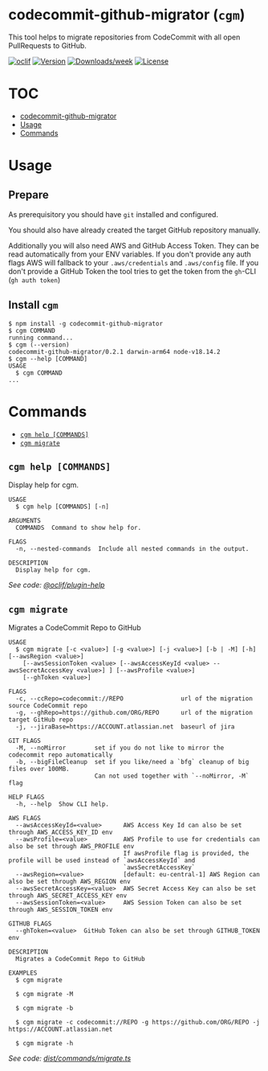 # codecommit-github-migrator (`cgm`)

This tool helps to migrate repositories from CodeCommit with all open PullRequests to GitHub.

[![oclif](https://img.shields.io/badge/cli-oclif-brightgreen.svg)](https://oclif.io)
[![Version](https://img.shields.io/npm/v/codecommit-github-migrator.svg)](https://npmjs.org/package/codecommit-github-migrator)
[![Downloads/week](https://img.shields.io/npm/dw/codecommit-github-migrator.svg)](https://npmjs.org/package/codecommit-github-migrator)
[![License](https://img.shields.io/npm/l/codecommit-github-migrator.svg)](https://github.com/AlexejLiebenthal/codecommit-github-migrator/blob/main/package.json)

# TOC

<!-- toc -->

- [codecommit-github-migrator](#codecommit-github-migrator)
- [Usage](#usage)
- [Commands](#commands)
<!-- tocstop -->

# Usage

## Prepare

As prerequisitory you should have `git` installed and configured.

You should also have already created the target GitHub repository manually.

Additionally you will also need AWS and GitHub Access Token.
They can be read automatically from your ENV variables.
If you don't provide any auth flags AWS will fallback to your `.aws/credentials` and `.aws/config` file. If you don't provide a GitHub Token the tool tries to get the token from the `gh`-CLI (`gh auth token`)

## Install `cgm`

<!-- usage -->

```sh-session
$ npm install -g codecommit-github-migrator
$ cgm COMMAND
running command...
$ cgm (--version)
codecommit-github-migrator/0.2.1 darwin-arm64 node-v18.14.2
$ cgm --help [COMMAND]
USAGE
  $ cgm COMMAND
...
```

<!-- usagestop -->

# Commands

<!-- commands -->

- [`cgm help [COMMANDS]`](#cgm-help-commands)
- [`cgm migrate`](#cgm-migrate)

## `cgm help [COMMANDS]`

Display help for cgm.

```
USAGE
  $ cgm help [COMMANDS] [-n]

ARGUMENTS
  COMMANDS  Command to show help for.

FLAGS
  -n, --nested-commands  Include all nested commands in the output.

DESCRIPTION
  Display help for cgm.
```

_See code: [@oclif/plugin-help](https://github.com/oclif/plugin-help/blob/v5.2.6/src/commands/help.ts)_

## `cgm migrate`

Migrates a CodeCommit Repo to GitHub

```
USAGE
  $ cgm migrate [-c <value>] [-g <value>] [-j <value>] [-b | -M] [-h] [--awsRegion <value>]
    [--awsSessionToken <value> [--awsAccessKeyId <value> --awsSecretAccessKey <value>] ] [--awsProfile <value>]
    [--ghToken <value>]

FLAGS
  -c, --ccRepo=codecommit://REPO                url of the migration source CodeCommit repo
  -g, --ghRepo=https://github.com/ORG/REPO      url of the migration target GitHub repo
  -j, --jiraBase=https://ACCOUNT.atlassian.net  baseurl of jira

GIT FLAGS
  -M, --noMirror        set if you do not like to mirror the codecommit repo automatically
  -b, --bigFileCleanup  set if you like/need a `bfg` cleanup of big files over 100MB.
                        Can not used together with `--noMirror, -M` flag

HELP FLAGS
  -h, --help  Show CLI help.

AWS FLAGS
  --awsAccessKeyId=<value>      AWS Access Key Id can also be set through AWS_ACCESS_KEY_ID env
  --awsProfile=<value>          AWS Profile to use for credentials can also be set through AWS_PROFILE env
                                If awsProfile flag is provided, the profile will be used instead of `awsAccessKeyId` and
                                `awsSecretAccessKey`
  --awsRegion=<value>           [default: eu-central-1] AWS Region can also be set through AWS_REGION env
  --awsSecretAccessKey=<value>  AWS Secret Access Key can also be set through AWS_SECRET_ACCESS_KEY env
  --awsSessionToken=<value>     AWS Session Token can also be set through AWS_SESSION_TOKEN env

GITHUB FLAGS
  --ghToken=<value>  GitHub Token can also be set through GITHUB_TOKEN env

DESCRIPTION
  Migrates a CodeCommit Repo to GitHub

EXAMPLES
  $ cgm migrate

  $ cgm migrate -M

  $ cgm migrate -b

  $ cgm migrate -c codecommit://REPO -g https://github.com/ORG/REPO -j https://ACCOUNT.atlassian.net

  $ cgm migrate -h
```

_See code: [dist/commands/migrate.ts](https://github.com/AlexejLiebenthal/codecommit-github-migrator/blob/v0.2.1/dist/commands/migrate.ts)_

<!-- commandsstop -->
